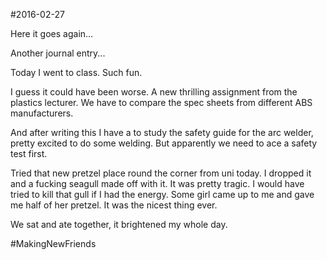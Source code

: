 #2016-02-27

Here it goes again...

Another journal entry...

Today I went to class. Such fun.

I guess it could have been worse. A new thrilling assignment from the plastics lecturer. We have to compare the spec sheets from different ABS manufacturers. 

And after writing this I have a to study the safety guide for the arc welder, pretty excited to do some welding. But apparently we need to ace a safety test first.

Tried that new pretzel place round the corner from uni today. I dropped it and a fucking seagull made off with it. It was pretty tragic. I would have tried to kill that gull if I had the energy. Some girl came up to me and gave me half of her pretzel. It was the nicest thing ever.

We sat and ate together, it brightened my whole day.

\#MakingNewFriends